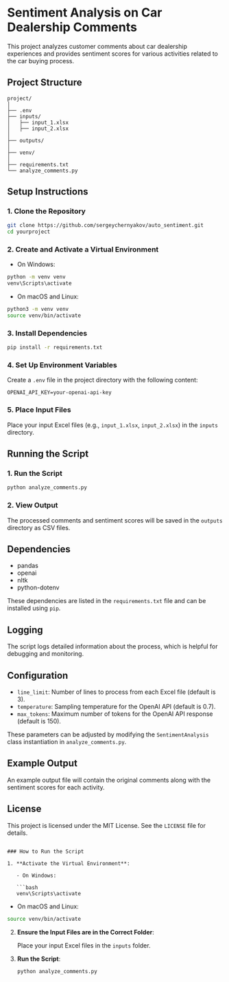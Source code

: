 # Sentiment Analysis on Car Dealership Comments

This project analyzes customer comments about car dealership experiences and provides sentiment scores for various activities related to the car buying process.

## Project Structure

```
project/
│
├── .env
├── inputs/
│   ├── input_1.xlsx
│   ├── input_2.xlsx
│
├── outputs/
│
├── venv/
│
├── requirements.txt
└── analyze_comments.py
```

## Setup Instructions

### 1. Clone the Repository

```bash
git clone https://github.com/sergeychernyakov/auto_sentiment.git
cd yourproject
```

### 2. Create and Activate a Virtual Environment

- On Windows:

```bash
python -m venv venv
venv\Scripts\activate
```

- On macOS and Linux:

```bash
python3 -m venv venv
source venv/bin/activate
```

### 3. Install Dependencies

```bash
pip install -r requirements.txt
```

### 4. Set Up Environment Variables

Create a `.env` file in the project directory with the following content:

```
OPENAI_API_KEY=your-openai-api-key
```

### 5. Place Input Files

Place your input Excel files (e.g., `input_1.xlsx`, `input_2.xlsx`) in the `inputs` directory.

## Running the Script

### 1. Run the Script

```bash
python analyze_comments.py
```

### 2. View Output

The processed comments and sentiment scores will be saved in the `outputs` directory as CSV files.

## Dependencies

- pandas
- openai
- nltk
- python-dotenv

These dependencies are listed in the `requirements.txt` file and can be installed using `pip`.

## Logging

The script logs detailed information about the process, which is helpful for debugging and monitoring.

## Configuration

- `line_limit`: Number of lines to process from each Excel file (default is 3).
- `temperature`: Sampling temperature for the OpenAI API (default is 0.7).
- `max_tokens`: Maximum number of tokens for the OpenAI API response (default is 150).

These parameters can be adjusted by modifying the `SentimentAnalysis` class instantiation in `analyze_comments.py`.

## Example Output

An example output file will contain the original comments along with the sentiment scores for each activity.

## License

This project is licensed under the MIT License. See the `LICENSE` file for details.
```

### How to Run the Script

1. **Activate the Virtual Environment**:

   - On Windows:

   ```bash
   venv\Scripts\activate
   ```

   - On macOS and Linux:

   ```bash
   source venv/bin/activate
   ```

2. **Ensure the Input Files are in the Correct Folder**:

   Place your input Excel files in the `inputs` folder.

3. **Run the Script**:

   ```bash
   python analyze_comments.py
   ```
